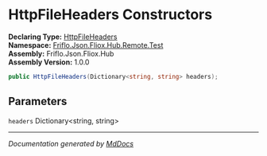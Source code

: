 ﻿<!--  
  <auto-generated>   
    The contents of this file were generated by a tool.  
    Changes to this file may be list if the file is regenerated  
  </auto-generated>   
-->

# HttpFileHeaders Constructors

**Declaring Type:** [HttpFileHeaders](../index.md)  
**Namespace:** [Friflo.Json.Fliox.Hub.Remote.Test](../../index.md)  
**Assembly:** Friflo.Json.Fliox.Hub  
**Assembly Version:** 1.0.0

```csharp
public HttpFileHeaders(Dictionary<string, string> headers);
```

## Parameters

`headers`  Dictionary\<string, string\>

___

*Documentation generated by [MdDocs](https://github.com/ap0llo/mddocs)*
